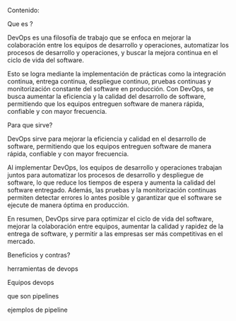 Contenido:

Que es ?

DevOps es una filosofía de trabajo que se enfoca en mejorar la colaboración entre los equipos de desarrollo y operaciones,
automatizar los procesos de desarrollo y operaciones, y buscar la mejora continua en el ciclo de vida del software.

Esto se logra mediante la implementación de prácticas como la integración continua, entrega continua, despliegue continuo,
pruebas continuas y monitorización constante del software en producción. Con DevOps, se busca aumentar la eficiencia y la
calidad del desarrollo de software, permitiendo que los equipos entreguen software de manera rápida, confiable y con mayor
frecuencia.

Para que sirve?

DevOps sirve para mejorar la eficiencia y calidad en el desarrollo de software, permitiendo que los equipos entreguen
software de manera rápida, confiable y con mayor frecuencia.

Al implementar DevOps, los equipos de desarrollo y operaciones trabajan juntos para automatizar los procesos de desarrollo
y despliegue de software, lo que reduce los tiempos de espera y aumenta la calidad del software entregado. Además, las
pruebas y la monitorización continuas permiten detectar errores lo antes posible y garantizar que el software se ejecute
de manera óptima en producción.

En resumen, DevOps sirve para optimizar el ciclo de vida del software, mejorar la colaboración entre equipos, aumentar la calidad y rapidez de la entrega de software, y permitir a las empresas ser más competitivas en el mercado.

Beneficios y contras?

herramientas de devops

Equipos devops

que son pipelines

ejemplos de pipeline
